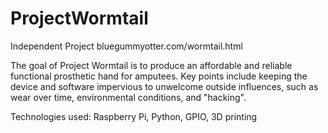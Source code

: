# ProjectWormtail
Independent Project bluegummyotter.com/wormtail.html

The goal of Project Wormtail is to produce an affordable and reliable functional prosthetic hand for amputees. Key points include keeping the device and software impervious to unwelcome outside influences, such as wear over time, environmental conditions, and "hacking".

Technologies used: Raspberry Pi, Python, GPIO, 3D printing
